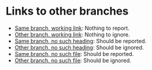 # Links to other branches

- [Same branch, working link](https://github.com/wooorm/test/blob/main/examples/github.md#hello): Nothing to report.
- [Other branch, working link](https://github.com/wooorm/test/blob/foo-bar/examples/github.md#hello): Nothing to ignore.
- [Same branch, no such heading](https://github.com/wooorm/test/blob/main/examples/github.md#world): Should be reported.
- [Other branch, no such heading](https://github.com/wooorm/test/blob/foo-bar/examples/github.md#world): Should be ignored.
- [Same branch, no such file](https://github.com/wooorm/test/blob/main/examples/world.md#hello): Should be reported.
- [Other branch, no such file](https://github.com/wooorm/test/blob/foo-bar/examples/world.md#hello): Should be ignored.
